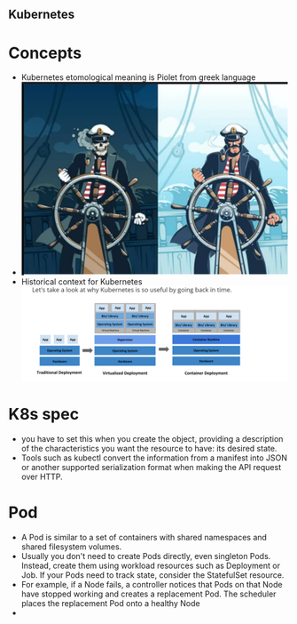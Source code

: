 Kubernetes
----------------
# Concepts
* Kubernetes etomological meaning is Piolet from greek language
* ![alt text](images/k8s3.png)
* Historical context for Kubernetes
![alt text](images/k8s4.png)
# K8s spec
* you have to set this when you create the object, providing a description of the characteristics you want the resource to have: its desired state.
* Tools such as kubectl convert the information from a manifest into JSON or another supported serialization format when making the API request over HTTP.
# Pod
* A Pod is similar to a set of containers with shared namespaces and shared filesystem volumes.
* Usually you don't need to create Pods directly, even singleton Pods. Instead, create them using workload resources such as Deployment or Job. If your Pods need to track state, consider the StatefulSet resource.
*  For example, if a Node fails, a controller notices that Pods on that Node have stopped working and creates a replacement Pod. The scheduler places the replacement Pod onto a healthy Node
*  